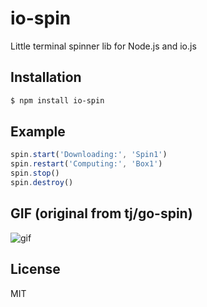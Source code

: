 # io-spin

Little terminal spinner lib for Node.js and io.js

## Installation

```bash
$ npm install io-spin
```

## Example

```javascript
spin.start('Downloading:', 'Spin1')
spin.restart('Computing:', 'Box1')
spin.stop()
spin.destroy()
```

## GIF (original from tj/go-spin)

![gif](https://raw.githubusercontent.com/tj/go-spin/master/go-spin.gif)

## License

MIT